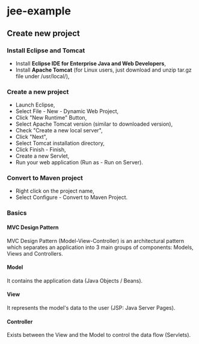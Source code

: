 # jee-example


## Create new project

### Install Eclipse and Tomcat
- Install **Eclipse IDE for Enterprise Java and Web Developers**,
- Install **Apache Tomcat** (for Linux users, just download and unzip tar.gz file under /usr/local/),

### Create a new project
- Launch Eclipse,
- Select File - New - Dynamic Web Project,
- Click "New Runtime" Button,
- Select Apache Tomcat version (similar to downloaded version),
- Check "Create a new local server",
- Click "Next",
- Select Tomcat installation directory,
- Click Finish - Finish,
- Create a new Servlet,
- Run your web application (Run as - Run on Server).

### Convert to Maven project
- Right click on the project name,
- Select Configure - Convert to Maven Project.

### Basics

#### MVC Design Pattern
MVC Design Pattern (Model-View-Controller) is an architectural pattern which separates an application into 3 main groups of components: Models, Views and Controllers.

#### Model
It contains the application data (Java Objects / Beans).

#### View
It represents the model's data to the user (JSP: Java Server Pages).

#### Controller
Exists between the View and the Model to control the data flow (Servlets).

